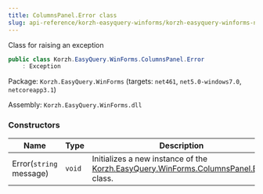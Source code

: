 ```yaml
---
title: ColumnsPanel.Error class
slug: api-reference/korzh-easyquery-winforms/korzh-easyquery-winforms-namespace/columnspanel-error-class
---
```

Class for raising an exception
```csharp
public class Korzh.EasyQuery.WinForms.ColumnsPanel.Error
    : Exception

```
Package: `Korzh.EasyQuery.WinForms` (targets: `net461`, `net5.0-windows7.0`, `netcoreapp3.1`)

Assembly: `Korzh.EasyQuery.WinForms.dll`

### Constructors

| Name | Type | Description | 
| --- | --- | --- | 
| Error(`string` message) | `void` | Initializes a new instance of the [Korzh.EasyQuery.WinForms.ColumnsPanel.Error](/api-reference/korzh-easyquery-winforms/korzh-easyquery-winforms-namespace/columnspanel-class) class. |